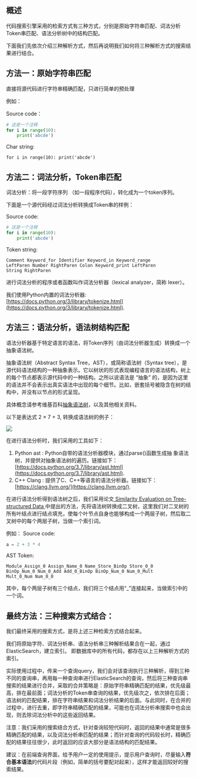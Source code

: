 ## 概述
代码搜索引擎采用的检索方式有三种方式，分别是原始字符串匹配、词法分析Token串匹配、语法分析树中的结构匹配。

下面我们先依次介绍三种解析方式，然后再说明我们如何将三种解析方式的搜索结果进行结合。

## 方法一：原始字符串匹配
直接将源代码进行字符串精确匹配，只进行简单的预处理

例如：

Source code：
```python
# 这是一个注释
for i in range(10):
    print('abcde')
```
Char string:
```
for i in range(10): print('abcde')
```
## 方法二：词法分析，Token串匹配
词法分析：将一段字符序列 （如一段程序代码），转化成为一个token序列。

下面是一个源代码经过词法分析转换成Token串的样例：

Source code: 
```python
# 这是一个注释
for i in range(10):
    print('abcde')
```
Token string: 
```
Comment Keyword_for Identifier Keyword_in Keyword_range 
LeftParen Number RightParen Colon Keyword_print LeftParen 
String RightParen
```
进行词法分析的程序或者函数叫作词法分析器（lexical analyzer，简称 lexer）。

我们使用Python内置的词法分析器: [https://docs.python.org/3/library/tokenize.html](https://docs.python.org/3/library/tokenize.html).

## 方法三：语法分析，语法树结构匹配
语法分析器基于特定语言的语法，将Token序列（由词法分析器生成）转换成一个抽象语法树。

抽象语法树（Abstract Syntax Tree，AST），或简称语法树（Syntax tree），是源代码语法结构的一种抽象表示。它以树状的形式表现编程语言的语法结构，树上的每个节点都表示源代码中的一种结构。之所以说语法是 “抽象” 的，是因为这里的语法并不会表示出真实语法中出现的每个细节。比如，嵌套括号被隐含在树的结构中，并没有以节点的形式呈现。

具体概念请参考维基百科[抽象语法树](https://www.wikiwand.com/zh-hans/%E6%8A%BD%E8%B1%A1%E8%AA%9E%E6%B3%95%E6%A8%B9)，以及其他相关资料。

以下是表达式 2 × 7 + 3, 转换成语法树的例子：

![](https://ruslanspivak.com/lsbasi-part7/lsbasi_part7_ast_01.png)

在进行语法分析时，我们采用的工具如下：
1. Python ast : Python自带的语法分析器模块，通过parse()函数生成抽 象语法树，并提供对抽象语法树的遍历。链接如下：[https://docs.python.org/3.7/library/ast.html](https://docs.python.org/3.7/library/ast.html).
2. C++ Clang : 提供了C、C++等语言的语法分析器。链接如下：[https://clang.llvm.org/](https://clang.llvm.org/).

在进行语法分析得到语法树之后，我们采用论文[ Similarity Evaluation on Tree-structured Data ](https://cloud.kaust.edu.sa/Documents/sigmod05.pdf)中提出的方法，先将语法树转换成二叉树，这里我们对二叉树的所有叶结点进行结点填充，使每个叶节点自身也能够构成一个两层子树，然后取二叉树中的每个两层子树，当做一个索引词。

例如：
Source code:
```python
a = 2 + 3 * 4
```
AST Token:
```
Module_Assign_0 Assign_Name_0 Name_Store_BinOp Store_0_0 
BinOp_Num_0 Num_0_Add Add_0_BinOp BinOp_Num_0 Num_0_Mult 
Mult_0_Num Num_0_0
```
其中，每个两层子树有三个结点，我们将三个结点用“_”连接起来，当做索引中的一个词。

## 最终方法：三种搜索方式结合：
我们最终采用的搜索方式，是将上述三种检索方式结合起来。

我们将原始字符、词法分析串、语法分析串三种解析结果合在一起，通过ElasticSearch，建立索引。
即数据库中的所有代码，都存在以上三种解析方式的索引。

实际使用过程中，传来一个查询query，我们会对该查询执行三种解析，得到三种不同的查询串，再用每一种查询串进行ElasticSearch的查询，然后将三种查询串搜索的结果进行合并，采取的合并策略是：原始字符串精确匹配的结果，优先级最高，排在最前面；词法分析的Token串查询的结果，优先级次之，依次排在后面；语法树的匹配结果，排在字符串结果和词法分析结果的后面。与此同时，在合并的过程中，进行去重，即字符串精确匹配的结果，可能也在词法分析串搜索中也会出现，则去除词法分析中的这些返回结果。

注意：我们采用的搜索结合方式，针对查询较短代码时，返回的结果中通常是很多精确匹配的结果，以及词法分析串匹配的结果；而针对查询的代码较长时，精确匹配的结果往往很少，此时返回的应该大部分是语法结构的匹配结果。

建议：在前端查询界面，给予用户一定的使用提示，提示用户查询时，尽量输入**符合基本语法**的代码片段（例如，简单的括号要配对起来），这样才能返回较好的搜索结果。
